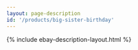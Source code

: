 ```yaml
---
layout: page-description
id: '/products/big-sister-birthday'
---
```


{% include ebay-description-layout.html %}






